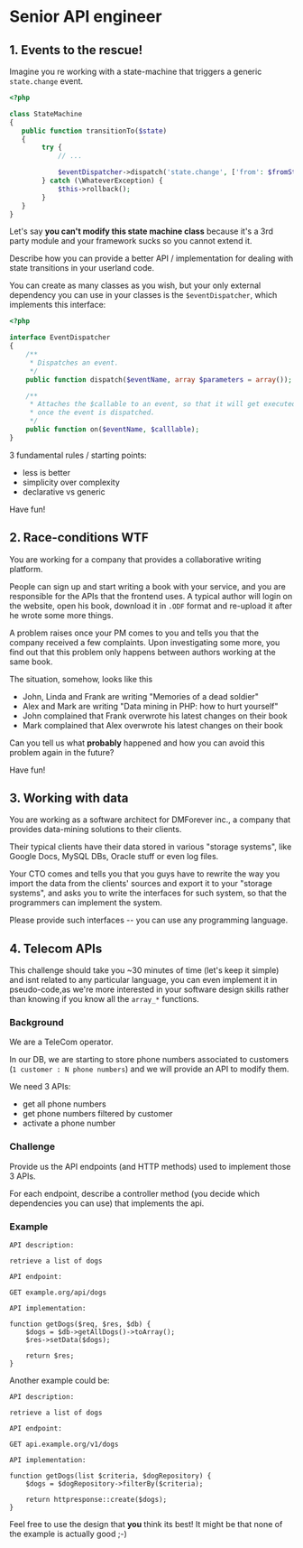 # Senior API engineer

## 1. Events to the rescue!

Imagine you re working with a state-machine that triggers a generic `state.change` event.

``` php
<?php

class StateMachine
{
   public function transitionTo($state)
   {
        try {
            // ...

            $eventDispatcher->dispatch('state.change', ['from': $fromState, 'to': $toState]);
        } catch (\WhateverException) {
            $this->rollback();
        }
   }
}
```

Let's say **you can't modify this state machine class** because it's a 3rd party module and your framework sucks so you cannot extend it.

Describe how you can provide a better API / implementation for dealing with state transitions in your userland code.

You can create as many classes as you wish, but your only external dependency you can use in your classes is the `$eventDispatcher`, which implements this interface:

``` php
<?php 

interface EventDispatcher
{
    /**
     * Dispatches an event.
     */
    public function dispatch($eventName, array $parameters = array());

    /**
     * Attaches the $callable to an event, so that it will get executed 
     * once the event is dispatched.
     */
    public function on($eventName, $calllable);
}
```

3 fundamental rules / starting points:

* less is better
* simplicity over complexity
* declarative vs generic

Have fun!

## 2. Race-conditions WTF

You are working for a company that provides a collaborative writing platform.

People can sign up and start writing a book with your service, and you are responsible for the APIs that the frontend uses.
A typical author will login on the website, open his book, download it in `.ODF` format and re-upload it after he wrote some more things.

A problem raises once your PM comes to you and tells you that the company received a few complaints.
Upon investigating some more, you find out that this problem only happens between authors working at the same book.

The situation, somehow, looks like this

* John, Linda and Frank are writing "Memories of a dead soldier"
* Alex and Mark are writing "Data mining in PHP: how to hurt yourself"
* John complained that Frank overwrote his latest changes on their book
* Mark complained that Alex overwrote his latest changes on their book

Can you tell us what **probably** happened and how you can avoid this problem again in the future?

Have fun!

## 3. Working with data

You are working as a software architect for DMForever inc., a company that provides data-mining solutions to their clients.

Their typical clients have their data stored in various "storage systems", like Google Docs, MySQL DBs, Oracle stuff or even log files.

Your CTO comes and tells you that you guys have to rewrite the way you import the data from the clients' sources and export it to your "storage systems", and asks you to write the interfaces for such system, so that the programmers can implement the system.

Please provide such interfaces -- you can use any programming language.

## 4. Telecom APIs

This challenge should take you ~30 minutes of time (let's keep it simple) 
and isnt related to any particular language, you can even implement it 
in pseudo-code,as we're more interested in your software design skills
rather than knowing if you know all the `array_*` functions.

### Background

We are a TeleCom operator.

In our DB, we are starting to store phone numbers associated to customers (`1 customer : N phone numbers`) and we will provide an API to modify them.

We need 3 APIs:

* get all phone numbers
* get phone numbers filtered by customer
* activate a phone number

### Challenge

Provide us the API endpoints (and HTTP methods) used to implement those 3 APIs.

For each endpoint, describe a controller method (you decide which dependencies you can use) that implements the api.

### Example

```
API description:

retrieve a list of dogs

API endpoint:

GET example.org/api/dogs

API implementation:

function getDogs($req, $res, $db) {
    $dogs = $db->getAllDogs()->toArray();
    $res->setData($dogs);

    return $res;
}
```

Another example could be:

```
API description:

retrieve a list of dogs

API endpoint:

GET api.example.org/v1/dogs

API implementation:

function getDogs(list $criteria, $dogRepository) {
    $dogs = $dogRepository->filterBy($criteria);

    return httpresponse::create($dogs);
}
```

Feel free to use the design that **you** think its best! It might be that none of the example is actually good ;-)